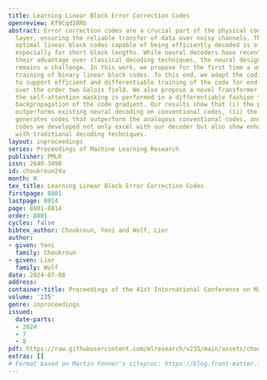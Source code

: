 ```yaml
---
title: Learning Linear Block Error Correction Codes
openreview: Kf9CqdI8Rb
abstract: Error correction codes are a crucial part of the physical communication
  layer, ensuring the reliable transfer of data over noisy channels. The design of
  optimal linear block codes capable of being efficiently decoded is of major concern,
  especially for short block lengths. While neural decoders have recently demonstrated
  their advantage over classical decoding techniques, the neural design of the codes
  remains a challenge. In this work, we propose for the first time a unified encoder-decoder
  training of binary linear block codes. To this end, we adapt the coding setting
  to support efficient and differentiable training of the code for end-to-end optimization
  over the order two Galois field. We also propose a novel Transformer model in which
  the self-attention masking is performed in a differentiable fashion for the efficient
  backpropagation of the code gradient. Our results show that (i) the proposed decoder
  outperforms existing neural decoding on conventional codes, (ii) the suggested framework
  generates codes that outperform the analogous conventional codes, and (iii) the
  codes we developed not only excel with our decoder but also show enhanced performance
  with traditional decoding techniques.
layout: inproceedings
series: Proceedings of Machine Learning Research
publisher: PMLR
issn: 2640-3498
id: choukroun24a
month: 0
tex_title: Learning Linear Block Error Correction Codes
firstpage: 8801
lastpage: 8814
page: 8801-8814
order: 8801
cycles: false
bibtex_author: Choukroun, Yoni and Wolf, Lior
author:
- given: Yoni
  family: Choukroun
- given: Lior
  family: Wolf
date: 2024-07-08
address:
container-title: Proceedings of the 41st International Conference on Machine Learning
volume: '235'
genre: inproceedings
issued:
  date-parts:
  - 2024
  - 7
  - 8
pdf: https://raw.githubusercontent.com/mlresearch/v235/main/assets/choukroun24a/choukroun24a.pdf
extras: []
# Format based on Martin Fenner's citeproc: https://blog.front-matter.io/posts/citeproc-yaml-for-bibliographies/
---
```

